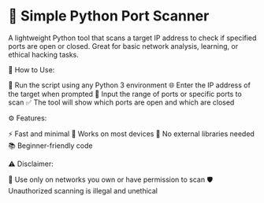 # 🔎 Simple Python Port Scanner

A lightweight Python tool that scans a target IP address to check if specified ports are open or closed. Great for basic network analysis, learning, or ethical hacking tasks.

🚀 How to Use:

🧠 Run the script using any Python 3 environment
🌐 Enter the IP address of the target when prompted
🔢 Input the range of ports or specific ports to scan
✅ The tool will show which ports are open and which are closed

⚙️ Features:

⚡ Fast and minimal
📡 Works on most devices
🧰 No external libraries needed
📚 Beginner-friendly code

⚠️ Disclaimer:

🚫 Use only on networks you own or have permission to scan
🛡️ Unauthorized scanning is illegal and unethical
